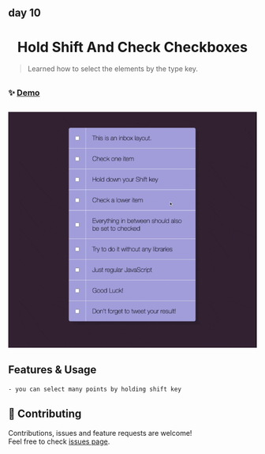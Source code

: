 ## day 10

<h1 align="center"> Hold Shift And Check Checkboxes </h1>

> Learned how to select the elements by the type key.

##

### ✨ [Demo](https://mosaif00.github.io/30-Days-JavaScript-Challenge/10-Hold-Shift-And-Check-Checkboxes/index.html)

##

![alt text](./screen10.gif)

## Features & Usage

```sh
- you can select many points by holding shift key
```

## 🤝 Contributing

Contributions, issues and feature requests are welcome!<br />Feel free to check [issues page](https://github.com/MoSaif00/BookMarker-App/issues).
